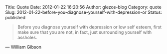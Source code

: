Title: Quote
Date: 2012-01-22 16:20:56
Author: glezos-blog
Category: quote
Slug: 2012-01-22-before-you-diagnose-yourself-with-depression-or
Status: published

> Before you diagnose yourself with depression or low self esteem, first make sure that you are not, in fact, just surrounding yourself with assholes.

&mdash; William Gibson
